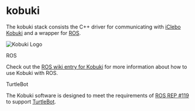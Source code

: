 kobuki
======

The kobuki stack consists the C++ driver for communicating with [iClebo Kobuki](http:/kobuki.yujinrobot.com) and a wrapper for [ROS](http://www.ros.org).

![Kobuki Logo](http://kobuki.yujinrobot.com/files/cache/3e02b571192eb6f4ea15e3ad52419cd3.png)

ROS

Check out the [ROS wiki entry for Kobuki](http://www.ros.org/wiki/kobuk) for more information about how to use Kobuki with ROS.

TurtleBot

The Kobuki software is designed to meet the requirements of [ROS REP #119](http://www.ros.org/reps/rep-0119.html) to support [TurtleBot](http://turtlebot.com).


